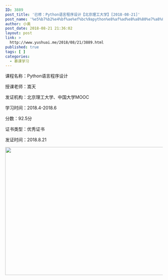 ```yaml
---
ID: 3889
post_title: '已修：Python语言程序设计【北京理工大学】[2018-08-21]'
post_name: '%e5%b7%b2%e4%bf%ae%ef%bc%9apython%e8%af%ad%e8%a8%80%e7%a8%8b%e5%ba%8f%e8%ae%be%e8%ae%a1%e3%80%90%e5%8c%97%e4%ba%ac%e7%90%86%e5%b7%a5%e5%a4%a7%e5%ad%a6%e3%80%912018-08-21'
author: 小奥
post_date: 2018-08-21 21:36:02
layout: post
link: >
  http://www.yushuai.me/2018/08/21/3889.html
published: true
tags: [ ]
categories:
  - 慕课学习
---
```

课程名称：Python语言程序设计

授课老师：嵩天

发证机构：北京理工大学、中国大学MOOC

学习时间：2018.4-2018.6

分数：92.5分

证书类型：优秀证书

发证时间：2018.8.21

<img class="aligncenter " src="https://edu-image.nosdn.127.net/_PhotoUploadUtils_c28cbcd5-849f-4ba6-8986-0d5960b43bcd.png" width="555" height="409" />